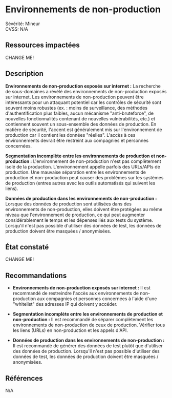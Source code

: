 # Environnements de non-production

Sévérité: Mineur  
CVSS: N/A

## Ressources impactées

CHANGE ME!

## Description

**Environnements de non-production exposés sur internet :**
La recherche de sous-domaines a révélé des environnements de non-production exposés sur internet. Les environnements de non-production peuvent être intéressants pour un attaquant potentiel car les contrôles de sécurité sont souvent moins robustes (ex. : moins de surveillance, des méthodes d'authentification plus faibles, aucun mécanisme "anti-bruteforce", de nouvelles fonctionnalités contenant de nouvelles vulnérabilités, etc.) et contiennent souvent un sous-ensemble des données de production. En matière de sécurité, l'accent est généralement mis sur l'environnement de production car il contient les données "réelles". L'accès à ces environnements devrait être restreint aux compagnies et personnes concernées.

**Segmentation incomplète entre les environnements de production et non-production :**
L'environnement de non-production n'est pas complètement isolé de la production. L'environnement appelle parfois des URLs/APIs de production. Une mauvaise séparation entre les environnements de production et non-production peut causer des problèmes sur les systèmes de production (entres autres avec les outils automatisés qui suivent les liens).

**Données de production dans les environnements de non-production :**
Lorsque des données de production sont utilisées dans des environnements de non-production, elles doivent être protégées au même niveau que l'environnement de production, ce qui peut augmenter considérablement le temps et les dépenses liés aux tests du système. Lorsqu'il n'est pas possible d'utiliser des données de test, les données de production doivent être masquées / anonymisées.

## État constaté

CHANGE ME!

## Recommandations

* **Environnements de non-production exposés sur internet :**
Il est recommandé de restreindre l'accès aux environnements de non-production aux compagnies et personnes concernées à l'aide d'une "whitelist" des adresses IP qui doivent y accéder.

* **Segmentation incomplète entre les environnements de production et non-production :**
Il est recommandé de séparer complètement les environnements de non-production de ceux de production. Vérifier tous les liens (URLs) en non-production et les appels d'API.

* **Données de production dans les environnements de non-production :**
Il est recommandé de générer des données de test plutôt que d'utiliser des données de production. Lorsqu'il n'est pas possible d'utiliser des données de test, les données de production doivent être masquées / anonymisées.

## Références

N/A
